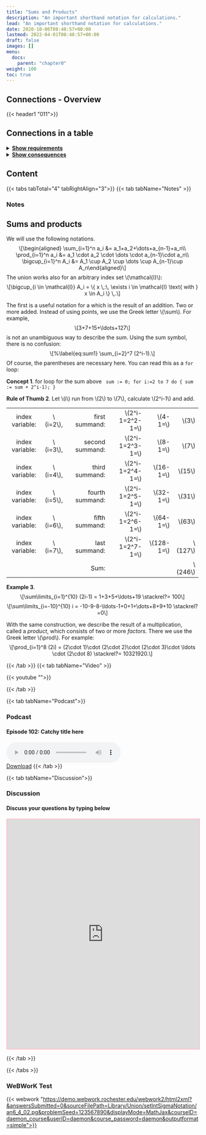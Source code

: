 ```yaml
---
title: "Sums and Products"
description: "An important shorthand notation for calculations."
lead: "An important shorthand notation for calculations."
date: 2020-10-06T08:48:57+00:00
lastmod: 2022-04-01T08:48:57+00:00
draft: false
images: []
menu:
  docs:
    parent: "chapter0"
weight: 100
toc: true
---
```


## Connections - Overview

{{< header1 "011">}}

## Connections in a table

<details>
<summary><b><u>Show requirements</u></b></summary>
<div class="table-responsive-sm">
<table class="table">
<thead>
  <tr>
    <th scope="col">Concept</th>
    <th scope="col">Content</th>
  </tr>
</thead>
<tbody>

<tr>
<th scope="row"><a href="../../chapter0/004/">Natural Numbers and Induction</a></th>
<td>Using natural numbers is our first mathematical abstraction as children. Mathematical induction is an important technique of proof.</td>
</tr>
        
<tr class="bg-danger">
<th scope="row"><a href="../../chapter0/011/">Sums and Products</a></th>
<td>An important shorthand notation for calculations.</td>
</tr>
        
</tbody>
</table>
</div>
</details>

<details>
<summary><b><u>Show consequences</u></b></summary>
<div class="table-responsive-sm">
<table class="table">
<thead>
  <tr>
    <th scope="col">Concept</th>
    <th scope="col">Content</th>
  </tr>
</thead>
<tbody>

<tr class="bg-danger">
<th scope="row"><a href="../../chapter0/011/">Sums and Products</a></th>
<td>An important shorthand notation for calculations.</td>
</tr>
        
</tbody>
</table>
</div>
</details>


## Content

{{< tabs tabTotal="4" tabRightAlign="3">}}
{{< tab tabName="Notes" >}}

### Notes 
<h2 class="unnumbered" id="sums-and-products">Sums and products</h2>
<p>We will use the following notations. <span
class="math display">\[\begin{aligned}
\sum_{i=1}^n a_i &amp;= a_1+a_2+\dots+a_{n-1}+a_n\\
\prod_{i=1}^n a_i &amp;= a_1 \cdot a_2 \cdot \dots \cdot a_{n-1}\cdot
a_n\\
\bigcup_{i=1}^n A_i &amp;= A_1 \cup A_2 \cup \dots \cup A_{n-1}\cup
A_n\end{aligned}\]</span> The union works also for an arbitrary index
set <span class="math inline">\(\mathcal{I}\)</span>: <span
class="math display">\[\bigcup_{i \in \mathcal{I}} A_i = \{ x \,:\,
\exists i \in \mathcal{I} \text{ with } x \in A_i \} \,.\]</span></p>
<p>The first is a useful notation for a which is the result of an
addition. Two or more added. Instead of using points, we use the Greek
letter <span class="math inline">\(\sum\)</span>. For example, <span
class="math display">\[3+7+15+\ldots+127\]</span> is not an unambiguous
way to describe the sum. Using the sum symbol, there is no confusion:
<span class="math display">\[%\label{eq:sum1}
\sum_{i=2}^7 (2^i-1).\]</span> Of course, the parentheses are necessary
here. You can read this as a <span><code>for</code></span> loop:</p>
<div class="Boxx">
<p><strong>Concept 1</strong>. <span>for loop for the sum above</span>
<span
class="nodecor"><code> sum := 0; for i:=2 to 7 do { sum := sum + 2^i-1); } </code>
</span></p>
</div>
<div class="Faust">
<p><strong>Rule of Thumb 2</strong>. Let <span
class="math inline">\(i\)</span> run from <span
class="math inline">\(2\)</span> to <span
class="math inline">\(7\)</span><span>,</span> calculate <span
class="math inline">\(2^i-1\)</span> and add.</p>
<table>
<tbody>
<tr class="odd">
<td style="text-align: center;">index variable:</td>
<td style="text-align: center;"><span
class="math inline">\(i=2\)</span>,</td>
<td style="text-align: right;">first summand:</td>
<td style="text-align: right;"><span
class="math inline">\(2^i-1=2^2-1=\)</span></td>
<td style="text-align: right;"><span
class="math inline">\(4-1=\)</span></td>
<td style="text-align: right;"><span
class="math inline">\(3\)</span></td>
</tr>
<tr class="even">
<td style="text-align: center;">index variable:</td>
<td style="text-align: center;"><span
class="math inline">\(i=3\)</span>,</td>
<td style="text-align: right;">second summand:</td>
<td style="text-align: right;"><span
class="math inline">\(2^i-1=2^3-1=\)</span></td>
<td style="text-align: right;"><span
class="math inline">\(8-1=\)</span></td>
<td style="text-align: right;"><span
class="math inline">\(7\)</span></td>
</tr>
<tr class="odd">
<td style="text-align: center;">index variable:</td>
<td style="text-align: center;"><span
class="math inline">\(i=4\)</span>,</td>
<td style="text-align: right;">third summand:</td>
<td style="text-align: right;"><span
class="math inline">\(2^i-1=2^4-1=\)</span></td>
<td style="text-align: right;"><span
class="math inline">\(16-1=\)</span></td>
<td style="text-align: right;"><span
class="math inline">\(15\)</span></td>
</tr>
<tr class="even">
<td style="text-align: center;">index variable:</td>
<td style="text-align: center;"><span
class="math inline">\(i=5\)</span>,</td>
<td style="text-align: right;">fourth summand:</td>
<td style="text-align: right;"><span
class="math inline">\(2^i-1=2^5-1=\)</span></td>
<td style="text-align: right;"><span
class="math inline">\(32-1=\)</span></td>
<td style="text-align: right;"><span
class="math inline">\(31\)</span></td>
</tr>
<tr class="odd">
<td style="text-align: center;">index variable:</td>
<td style="text-align: center;"><span
class="math inline">\(i=6\)</span>,</td>
<td style="text-align: right;">fifth summand:</td>
<td style="text-align: right;"><span
class="math inline">\(2^i-1=2^6-1=\)</span></td>
<td style="text-align: right;"><span
class="math inline">\(64-1=\)</span></td>
<td style="text-align: right;"><span
class="math inline">\(63\)</span></td>
</tr>
<tr class="even">
<td style="text-align: center;">index variable:</td>
<td style="text-align: center;"><span
class="math inline">\(i=7\)</span>,</td>
<td style="text-align: right;">last summand:</td>
<td style="text-align: right;"><span
class="math inline">\(2^i-1=2^7-1=\)</span></td>
<td style="text-align: right;"><span
class="math inline">\(128-1=\)</span></td>
<td style="text-align: right;"><span
class="math inline">\(127\)</span></td>
</tr>
<tr class="odd">
<td style="text-align: center;"></td>
<td style="text-align: center;"></td>
<td style="text-align: right;">Sum:</td>
<td style="text-align: right;"></td>
<td style="text-align: right;"></td>
<td style="text-align: right;"><span
class="math inline">\(246\)</span></td>
</tr>
</tbody>
</table>
</div>
<div class="example">
<p><strong>Example 3</strong>. <span
class="math display">\[\sum\limits_{i=1}^{10} (2i-1) = 1+3+5+\ldots+19
\stackrel?= 100\]</span> <span
class="math display">\[\sum\limits_{i=-10}^{10} i =
-10-9-8-\ldots-1+0+1+\dots+8+9+10 \stackrel?=0\]</span></p>
</div>
<p>With the same construction, we describe the result of a
multiplication, called a <em>product</em>, which consists of two or more
<em>factors</em>. There we use the Greek letter <span
class="math inline">\(\prod\)</span>. For example: <span
class="math display">\[\prod_{i=1}^8 (2i) = (2\cdot 1)\cdot (2\cdot
2)\cdot (2\cdot 3)\cdot \ldots \cdot (2\cdot 8)
\stackrel?= 10321920.\]</span></p>


{{< /tab >}}
{{< tab tabName="Video" >}}

{{< youtube "">}}

{{< /tab >}}


{{< tab tabName="Podcast">}}
<h3>Podcast</h3>
<h4>Episode 102: Catchy title here</h4>
<audio controls>
  <source src="PODCAST_real" type="audio/wav" />
  Your browser does not support the audio element.
</audio>
<br />
<a href="" class="btn btn-primary btn-lg" download="PODCAST_real"
  >Download</a
>
{{< /tab >}}

{{< tab tabName="Discussion">}}

  <h3>Discussion</h3>
  <h4>Discuss your questions by typing below</h4>

  <iframe
    style="border: 2px solid pink"
    class="embed-responsive-item"
    name="embed_readwrite"
    src="https://pads.rz.tuhh.de/p/"
    width="100%"
    height="600"
  ></iframe>

{{< /tab >}}

{{< /tabs >}}


### WeBWorK Test

{{< webwork "https://demo.webwork.rochester.edu/webwork2/html2xml?&answersSubmitted=0&sourceFilePath=Library/Union/setIntSigmaNotation/an6_4_02.pg&problemSeed=123567890&displayMode=MathJax&courseID=daemon_course&userID=daemon&course_password=daemon&outputformat=simple">}}
